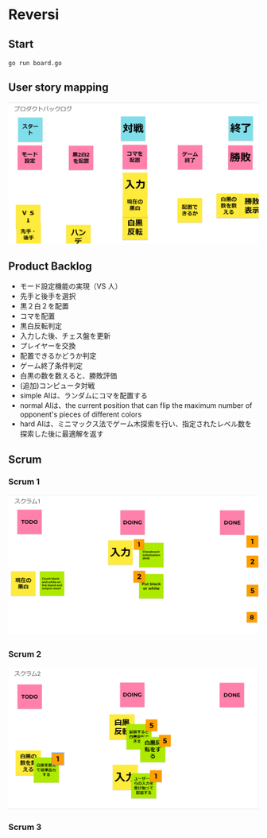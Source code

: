 # Reversi

## Start
```
go run board.go
```

## User story mapping
![user_story_mapping](./docs/user_story_mapping.png)

## Product Backlog
* モード設定機能の実現（VS 人）
* 先手と後手を選択
* 黒２白２を配置
* コマを配置
* 黒白反転判定
* 入力した後、チェス盤を更新
* プレイヤーを交換
* 配置できるかどうか判定
* ゲーム終了条件判定
* 白黒の数を数えると、勝敗評価
* (追加)コンピュータ対戦
* simple AIは、ランダムにコマを配置する
* normal AIは、the current position that can flip the maximum number of opponent's pieces of different colors
* hard AIは、ミニマックス法でゲーム木探索を行い、指定されたレベル数を探索した後に最適解を返す


## Scrum

### Scrum 1
![scrum_1](./docs/scrum_1.png)

### Scrum 2
![scrum_2](./docs/scrum_2.png)

### Scrum 3
